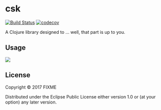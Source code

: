 # csk

[![Build Status](https://travis-ci.org/coders-at-work/csk.svg?branch=master)](https://travis-ci.org/coders-at-work/csk)
[![codecov](https://codecov.io/gh/coders-at-work/csk/branch/master/graph/badge.svg)](https://codecov.io/gh/coders-at-work/csk)

A Clojure library designed to ... well, that part is up to you.

## Usage

![](https://clojars.org/coders-at-work/csk/latest-version.svg)

## License

Copyright © 2017 FIXME

Distributed under the Eclipse Public License either version 1.0 or (at
your option) any later version.
